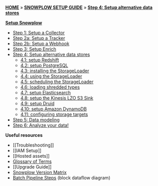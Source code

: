 [**HOME**](Home) » [**SNOWPLOW SETUP GUIDE**](setting-up-snowplow) » [**Step 4: Setup alternative data stores**](setting-up-alternative-data-stores)

[**Setup Snowplow**](setting-up-snowplow)

- [Step 1: Setup a Collector](setting-up-a-collector)
- [Step 2a: Setup a Tracker](Setting-up-a-tracker)
- [Step 2b: Setup a Webhook](Setting-up-a-webhook)
- [Step 3: Setup Enrich](setting-up-enrich)
- [Step 4: Setup alternative data stores](setting-up-alternative-data-stores)
  - [4.1: setup Redshift](setting-up-redshift)  
  - [4.2: setup PostgreSQL](setting-up-postgresql)  
  - [4.3: installing the StorageLoader](1-installing-the-storageloader)  
  - [4.4: using the StorageLoader](2-using-the-storageloader)  
  - [4.5: scheduling the StorageLoader](3-scheduling-the-storageloader)  
  - [4.6: loading shredded types](4-Loading-shredded-types)  
  - [4.7: setup Elasticsearch](kinesis-elasticsearch-sink-setup)  
  - [4.8: setup the Kinesis LZO S3 Sink](kinesis-lzo-s3-sink-setup)  
  - [4.9: setup Druid](Setting-up-Druid)  
  - [4.10: setup Amazon DynamoDB](Setting-up-Amazon-DynamoDB)  
  - [4.11: configuring storage targets](Configuring-storage-targets)  
- [Step 5: Data modeling](getting-started-with-data-modeling)  
- [Step 6: Analyze your data!](getting-started-analyzing-snowplow-data)

**Useful resources**  

- [[Troubleshooting]]  
- [[IAM Setup]]   
- [[Hosted assets]]  
- [Glossary of Terms](Glossary)  
- [[Upgrade Guide]]  
- [Snowplow Version Matrix](Snowplow-version-matrix)  
- [Batch Pipeline Steps](Batch-pipeline-steps) (block dataflow diagram)  
